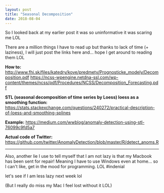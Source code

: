```yaml
---
layout: post
title: "Seasonal Decomposition"
date: 2018-08-04
---
```


So I looked back at my earlier post it was so uninformative it was scaring me LOL

There are a million things I have to read up but thanks to lack of time (+ laziness), I will just post the links here and... hope I get around to reading them LOL

__How to:__
http://www.fhi.sk/files/katedry/kove/predmety/Prognosticke_modely/Decomposition.pdf
https://ncss-wpengine.netdna-ssl.com/wp-content/themes/ncss/pdf/Procedures/NCSS/Decomposition_Forecasting.pdf

__STL (seasonal decomposition of time series by Loess) loess as a smoothing function:__ 
https://stats.stackexchange.com/questions/240272/practical-description-of-loess-and-smoothing-splines

__Example:__ 
https://medium.com/wwblog/anomaly-detection-using-stl-76099c9fd5a7

__Actual code of Twitter:__ 
https://github.com/twitter/AnomalyDetection/blob/master/R/detect_anoms.R

---

Also, another lie I use to tell myself that I am not lazy is that my Macbook has been sent for repair! Meaning I have to use Windows even at home... so I can't like, get in the mood for programming.
LOL #indenial

let's see if I am less lazy next week lol

(But I really do miss my Mac I feel lost without it LOL)
